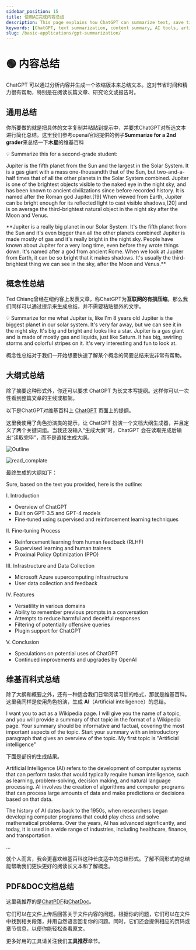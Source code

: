 ```yaml
---
sidebar_position: 15
title: 使用AI完成内容总结
description: This page explains how ChatGPT can summarize text, save time, and provide concise versions of long articles, research papers, or reports.
keywords: [ChatGPT, text summarization, content summary, AI tools, article summarization, research paper summary]
slug: /basic-applications/gpt-summarization/
---
```

# 🟢 内容总结

ChatGPT 可以通过分析内容并生成一个浓缩版本来总结文本。这对节省时间和精力很有帮助，特别是在阅读长篇文章、研究论文或报告时。

## 通用总结

你所要做的就是把具体的文字复制并粘贴到提示中，并要求ChatGPT对所选文本进行简化总结。这里我们参考openai官网提供的例子**Summarize for a 2nd grader**来总结一下**木星**的维基百科

<AIInput>
💡 Summarize this for a second-grade student: 

Jupiter is the fifth planet from the Sun and the largest in the Solar System. It is a gas giant with a mass one-thousandth that of the Sun, but two-and-a-half times that of all the other planets in the Solar System combined. Jupiter is one of the brightest objects visible to the naked eye in the night sky, and has been known to ancient civilizations since before recorded history. It is named after the Roman god Jupiter.[19] When viewed from Earth, Jupiter can be bright enough for its reflected light to cast visible shadows,[20] and is on average the third-brightest natural object in the night sky after the Moon and Venus.
</AIInput>

<AIOutput>
**Jupiter is a really big planet in our Solar System. It's the fifth planet from the Sun and it's even bigger than all the other planets combined! Jupiter is made mostly of gas and it's really bright in the night sky. People have known about Jupiter for a very long time, even before they wrote things down. It's named after a god from ancient Rome. When we look at Jupiter from Earth, it can be so bright that it makes shadows. It's usually the third-brightest thing we can see in the sky, after the Moon and Venus.**
</AIOutput>

## 概念性总结

Ted Chiang曾经在纽约客上发表文章，称ChatGPT为**互联网的有损压缩**。那么我们同样可以通过提示来生成总结，并不需要粘贴额外的文字。

<AIInput>
💡 Summarize for me what Jupiter is, like I'm 8 years old
</AIInput>

<AIOutput>
Jupiter is the biggest planet in our solar system. It's very far away, but we can see it in the night sky. It's big and bright and looks like a star. Jupiter is a gas giant and is made of mostly gas and liquids, just like Saturn. It has big, swirling storms and colorful stripes on it. It's very interesting and fun to look at.
</AIOutput>

概念性总结对于我们一开始想要快速了解某个概念的简要总结来说非常有帮助。

## 大纲式总结

除了摘要这种形式外，你还可以要求 ChatGPT 为长文本写提纲。这样你可以一次性看到整篇文章的主线或框架。

以下是ChatGPT对维基百科上 [ChatGPT](https://en.wikipedia.org/wiki/ChatGPT#cite_note-guardianpos-4) 页面上的提纲。

这里我使用了角色扮演类的提示，让 ChatGPT 扮演一个文档大纲生成器，并且定义了两个关键词组。当我还没输入“生成大纲”时，ChatGPT 会在读取完成后输出“读取完毕”，而不是直接生成大纲。

![Outline](https://cdn.jsdelivr.net/gh/donttal/imgbed/img/4bb5124b4b17ce28e838a52fc38f7a10.png)

![read_complate](https://cdn.jsdelivr.net/gh/donttal/imgbed/img/c6d69a92c5a7d9f9ed2f10ac1ed2b7c9.png)

最终生成的大纲如下：

<AIOutput>
Sure, based on the text you provided, here is the outline:

I. Introduction

- Overview of ChatGPT
- Built on GPT-3.5 and GPT-4 models
- Fine-tuned using supervised and reinforcement learning techniques

II. Fine-tuning Process

- Reinforcement learning from human feedback (RLHF)
- Supervised learning and human trainers
- Proximal Policy Optimization (PPO)

III. Infrastructure and Data Collection

- Microsoft Azure supercomputing infrastructure
- User data collection and feedback

IV. Features

- Versatility in various domains
- Ability to remember previous prompts in a conversation
- Attempts to reduce harmful and deceitful responses
- Filtering of potentially offensive queries
- Plugin support for ChatGPT

V. Conclusion

- Speculations on potential uses of ChatGPT
- Continued improvements and upgrades by OpenAI

</AIOutput>

## 维基百科式总结

除了大纲和概要之外，还有一种适合我们日常阅读习惯的格式，那就是维基百科。这里我同样是使用角色扮演，生成 **AI**（Artificial intelligence）的总结。

<AIInput>
I want you to act as a Wikipedia page. I will give you the name of a topic, and you will provide a summary of that topic in the format of a Wikipedia page. Your summary should be informative and factual, covering the most important aspects of the topic. Start your summary with an introductory paragraph that gives an overview of the topic. My first topic is "Artificial intelligence"
</AIInput>

下面是部份的生成结果。

<AIOutput>
Artificial Intelligence (AI) refers to the development of computer systems that can perform tasks that would typically require human intelligence, such as learning, problem-solving, decision making, and natural language processing. AI involves the creation of algorithms and computer programs that can process large amounts of data and make predictions or decisions based on that data.

The history of AI dates back to the 1950s, when researchers began developing computer programs that could play chess and solve mathematical problems. Over the years, AI has advanced significantly, and today, it is used in a wide range of industries, including healthcare, finance, and transportation.

...
</AIOutput>

就个人而言，我会更喜欢维基百科这种长度适中的总结形式。了解不同形式的总结能帮助我们更快更好的阅读长文本和了解概念。

## PDF&DOC文档总结

这里我推荐的是[ChatPDF](https://www.chatpdf.com/)和[ChatDoc](https://chatdoc.com/)。

它们可以在文件上传后回答关于文件内容的问题。根据你的问题，它们可以在文件中找到相关段落，并用自然语言回复你的问题。同时，它们还会提供相应的页码或章节信息，以便你能轻松查看原文。

更多好用的工具请关注我们**工具推荐**章节。